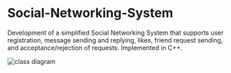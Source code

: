 # Social-Networking-System
Development of a simplified Social Networking System that supports user registration, message sending and replying,
likes, friend request sending, and acceptance/rejection of requests. Implemented in C++.

![class diagram](https://github.com/user-attachments/assets/b84f0cb2-191a-4b11-bcfa-810c3f3d071a)
